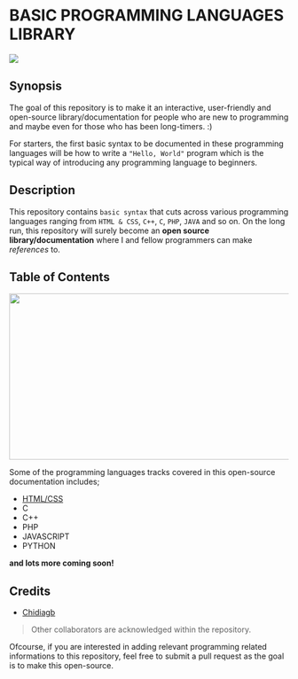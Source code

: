 # BASIC PROGRAMMING LANGUAGES LIBRARY
<img src="https://coincentral.com/wp-content/uploads/2018/08/Coincentral-Asset-768x384.png" />

## Synopsis
The goal of this repository is to make it an interactive, user-friendly and open-source library/documentation for people who are new to programming and maybe even for those who has been long-timers. :)

For starters, the first basic syntax to be documented in these programming languages will be how to write a `"Hello, World"` program which is the typical way of introducing any programming language to beginners.

## Description
This repository contains `basic syntax` that cuts across various programming languages ranging from `HTML & CSS`, `C++`, `C`, `PHP`, `JAVA` and so on. On the long run, this repository will surely become an **open source library/documentation** where I and fellow programmers can make *references* to.

## Table of Contents
<img src="https://www.simplilearn.com/ice9/free_resources_article_thumb/Best-Programming-Languages-to-Start-Learning-Today.jpg" width="800" height="300" />

Some of the programming languages tracks covered in this open-source documentation includes;
- [HTML/CSS](https://github.com/TosinISOGUN/basic-programming_languages_libraries/tree/main/HTML-CSS)
- C
- C++
- PHP
- JAVASCRIPT
- PYTHON

**and lots more coming soon!**

## Credits
- [Chidiagb](https://github.com/Chidiagb)
> Other collaborators are acknowledged within the repository.

Ofcourse, if you are interested in adding relevant programming related informations to this repository, feel free to submit a pull request as the goal is to make this open-source.
